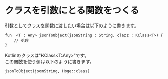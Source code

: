 
# クラスを引数にとる関数をつくる


引数としてクラスを関数に渡したい場合は以下のように書きます。

    fun  <T : Any> jsonToObject(jsonString : String, clazz : KClass<T>) {
        // 処理
    }


Kotlinのクラスは"KClass<T:Any>"です。  
この関数を使う側は以下のように書きます。


    jsonToObject(jsonString, Hoge::class)

